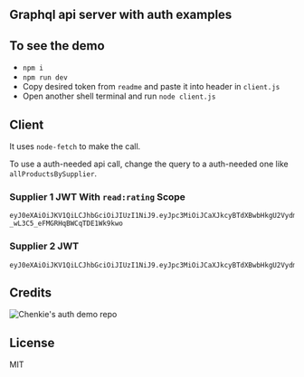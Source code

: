 ## Graphql api server with auth examples

## To see the demo
* `npm i`
* `npm run dev`
* Copy desired token from `readme` and paste it into header in `client.js`
* Open another shell terminal and run `node client.js`


## Client
It uses `node-fetch` to make the call.

To use a auth-needed api call, change the query to a auth-needed one like `allProductsBySupplier`.


### Supplier 1 JWT With `read:rating` Scope

```
eyJ0eXAiOiJKV1QiLCJhbGciOiJIUzI1NiJ9.eyJpc3MiOiJCaXJkcyBTdXBwbHkgU2VydmVyIiwiaWF0IjoxNTE4MjQ2MjU3LCJleHAiOm51bGwsImF1ZCI6IiIsInN1YiI6IjEiLCJzY29wZSI6InJlYWQ6cmF0aW5nIn0.7UY_59tvmaKDc6-_wL3C5_eFMGRHqBWCqTDE1Wk9kwo
```

### Supplier 2 JWT

```
eyJ0eXAiOiJKV1QiLCJhbGciOiJIUzI1NiJ9.eyJpc3MiOiJCaXJkcyBTdXBwbHkgU2VydmVyIiwiaWF0IjoxNTE4MjQ2MjU3LCJleHAiOm51bGwsImF1ZCI6IiIsInN1YiI6IjIifQ.T0Sxh6ZYQk5IrQGcZNctOJJ_Co1hU_EJo21I879WUe4
```

## Credits
![Chenkie's auth demo repo](https://github.com/chenkie/graphql-auth)

## License

MIT
